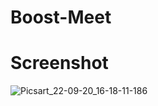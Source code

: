 # Boost-Meet
# Screenshot
![Picsart_22-09-20_16-18-11-186](https://user-images.githubusercontent.com/112925756/191239872-2730a50d-4581-4804-b64f-4272f94ffd25.jpg)
